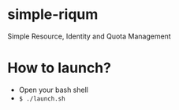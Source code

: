 simple-riqum
=======

Simple Resource, Identity and Quota Management

# How to launch?

- Open your bash shell
- `$ ./launch.sh`
